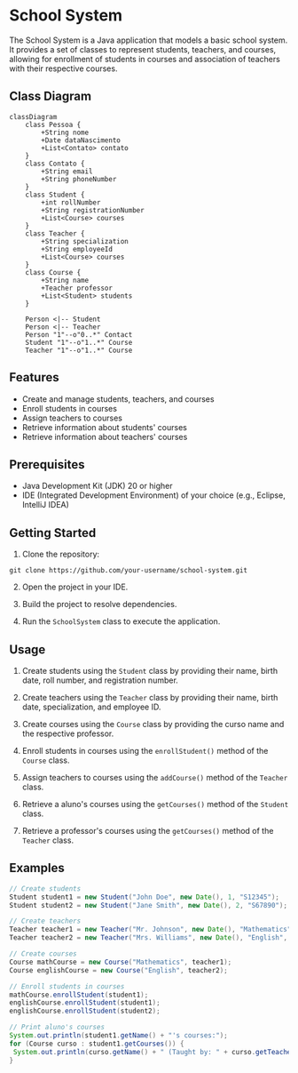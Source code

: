 # School System

The School System is a Java application that models a basic school system. It provides a set of classes to represent students, teachers, and courses, allowing for enrollment of students in courses and association of teachers with their respective courses.

## Class Diagram

```mermaid
classDiagram
    class Pessoa {
        +String nome
        +Date dataNascimento
        +List<Contato> contato
    }
    class Contato {
        +String email
        +String phoneNumber
    }
    class Student {
        +int rollNumber
        +String registrationNumber
        +List<Course> courses
    }
    class Teacher {
        +String specialization
        +String employeeId
        +List<Course> courses
    }
    class Course {
        +String name
        +Teacher professor
        +List<Student> students
    }

    Person <|-- Student
    Person <|-- Teacher
    Person "1"--o"0..*" Contact
    Student "1"--o"1..*" Course
    Teacher "1"--o"1..*" Course
```

## Features

- Create and manage students, teachers, and courses
- Enroll students in courses
- Assign teachers to courses
- Retrieve information about students' courses
- Retrieve information about teachers' courses

## Prerequisites

- Java Development Kit (JDK) 20 or higher
- IDE (Integrated Development Environment) of your choice (e.g., Eclipse, IntelliJ IDEA)

## Getting Started

1. Clone the repository:

```shell
git clone https://github.com/your-username/school-system.git
```

2. Open the project in your IDE.

3. Build the project to resolve dependencies.

4. Run the `SchoolSystem` class to execute the application.

## Usage

1. Create students using the `Student` class by providing their name, birth date, roll number, and registration number.

2. Create teachers using the `Teacher` class by providing their name, birth date, specialization, and employee ID.

3. Create courses using the `Course` class by providing the curso name and the respective professor.

4. Enroll students in courses using the `enrollStudent()` method of the `Course` class.

5. Assign teachers to courses using the `addCourse()` method of the `Teacher` class.

6. Retrieve a aluno's courses using the `getCourses()` method of the `Student` class.

7. Retrieve a professor's courses using the `getCourses()` method of the `Teacher` class.

## Examples

```java
// Create students
Student student1 = new Student("John Doe", new Date(), 1, "S12345");
Student student2 = new Student("Jane Smith", new Date(), 2, "S67890");

// Create teachers
Teacher teacher1 = new Teacher("Mr. Johnson", new Date(), "Mathematics", "T98765");
Teacher teacher2 = new Teacher("Mrs. Williams", new Date(), "English", "T54321");

// Create courses
Course mathCourse = new Course("Mathematics", teacher1);
Course englishCourse = new Course("English", teacher2);

// Enroll students in courses
mathCourse.enrollStudent(student1);
englishCourse.enrollStudent(student1);
englishCourse.enrollStudent(student2);

// Print aluno's courses
System.out.println(student1.getName() + "'s courses:");
for (Course curso : student1.getCourses()) {
 System.out.println(curso.getName() + " (Taught by: " + curso.getTeacher().getName() + ")");
}
```

